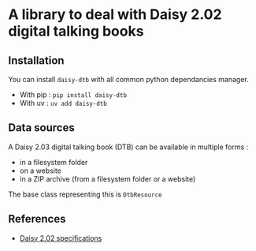 # A library to deal with Daisy 2.02 digital talking books

## Installation

You can install `daisy-dtb` with all common python dependancies manager.

* With pip : ```pip install daisy-dtb```
* With uv : ```uv add daisy-dtb```

## Data sources

A Daisy 2.03 digital talking book (DTB) can be available in multiple forms :

- in a filesystem folder
- on a website
- in a ZIP archive (from a filesystem folder or a website)

The base class representing this is `DtbResource`




## References

* [Daisy 2.02 specifications](https://daisy.org/activities/standards/daisy/daisy-2/daisy-format-2-02-specification/)